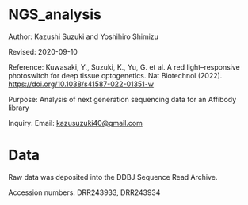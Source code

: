 # NGS_analysis

Author: Kazushi Suzuki and Yoshihiro Shimizu

Revised: 2020-09-10 

Reference: Kuwasaki, Y., Suzuki, K., Yu, G. et al. A red light–responsive photoswitch for deep tissue optogenetics. Nat Biotechnol (2022). https://doi.org/10.1038/s41587-022-01351-w

Purpose: Analysis of next generation sequencing data for an Affibody library

Inquiry: Email: kazusuzuki40@gmail.com

# Data
Raw data was deposited into the DDBJ Sequence Read Archive.

Accession numbers: DRR243933, DRR243934
